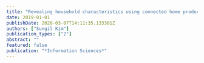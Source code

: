 ```yaml
---
title: "Revealing household characteristics using connected home products"
date: 2019-01-01
publishDate: 2020-03-07T14:11:35.133301Z
authors: ["Sungil Kim"]
publication_types: ["2"]
abstract: ""
featured: false
publication: "*Information Sciences*"
---
```


